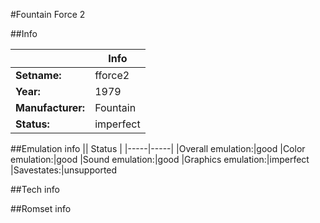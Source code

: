 #Fountain Force 2

##Info

||Info|
|-----|-----|
|**Setname:**|fforce2
|**Year:**|1979
|**Manufacturer:**|Fountain
|**Status:**|imperfect

##Emulation info
|| Status |
|-----|-----|
|Overall emulation:|good
|Color emulation:|good
|Sound emulation:|good
|Graphics emulation:|imperfect
|Savestates:|unsupported

##Tech info

##Romset info

<!--- START OF EDITED COMMENT DO NOT TOUCH TEXT ABOVE-->

